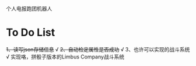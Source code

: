 个人电报跑团机器人
# To Do List
~~1、读写json存储信息~~ √
~~2、自动检定属性是否成功~~ √
3、也许可以实现的战斗系统 √ 实现咯，拼骰子版本的Limbus Company战斗系统

